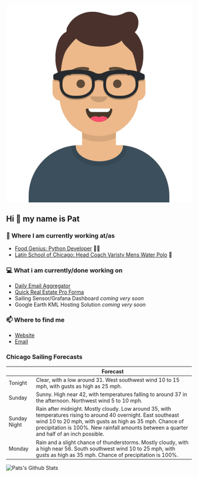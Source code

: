 [![Social banner for p-j-falconer](https://raw.githubusercontent.com/P-J-FALCONER/P-J-FALCONER/master/assets/avataaars.svg)](https://patfalconer.com/)
## Hi :wave: my name is Pat

### 💼 Where I am currently working at/as
- [Food Genius: Python Developer](https://getfoodgenius.com/) 🍔🐍
- [Latin School of Chicago: Head Coach Varisty Mens Water Polo](https://www.latinschool.org/) 🤽


### 💻 What i am currently/done working on
 - [Daily Email Aggregator](https://github.com/P-J-FALCONER/dott_daily_mail)
 - [Quick Real Estate Pro Forma](https://github.com/P-J-FALCONER/henry)
 - Sailing Sensor/Grafana Dashboard *coming very soon*
 - Google Earth KML Hosting Solution *coming very soon*

### 📫 Where to find me
 - [Website](https://patfalconer.com/)
 - [Email](mailto:patrick.j.falconer@gmail.com)


### Chicago Sailing Forecasts
|   | Forecast  |
|---|---|
| Tonight | Clear, with a low around 31. West southwest wind 10 to 15 mph, with gusts as high as 25 mph. |
| Sunday | Sunny. High near 42, with temperatures falling to around 37 in the afternoon. Northwest wind 5 to 10 mph. |
| Sunday Night | Rain after midnight. Mostly cloudy. Low around 35, with temperatures rising to around 40 overnight. East southeast wind 10 to 20 mph, with gusts as high as 35 mph. Chance of precipitation is 100%. New rainfall amounts between a quarter and half of an inch possible. |
| Monday | Rain and a slight chance of thunderstorms. Mostly cloudy, with a high near 56. South southwest wind 10 to 25 mph, with gusts as high as 35 mph. Chance of precipitation is 100%. |

![Pats's Github Stats](https://github-readme-stats.vercel.app/api?username=p-j-falconer&show_icons=true&theme=radical)
